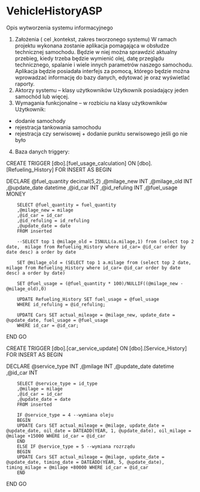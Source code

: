 # VehicleHistoryASP
Opis wytworzenia systemu informacyjnego
1.	Założenia ( cel ,kontekst, zakres tworzonego systemu)
W ramach projektu wykonana zostanie aplikacja pomagająca w obsłudze technicznej samochodu. Będzie w niej można sprawdzić aktualny przebieg, kiedy trzeba będzie wymienić olej, datę przeglądu technicznego, spalanie i wiele innych parametrów naszego samochodu.
Aplikacja będzie posiadała interfejs za pomocą, którego będzie można wprowadzać informację do bazy danych, edytować je oraz wyświetlać raporty. 
2.	Aktorzy systemu – klasy użytkowników
Użytkownik posiadający jeden samochód lub więcej.
3.	Wymagania funkcjonalne – w rozbiciu na klasy użytkowników
Użytkownik:
- dodanie samochody
- rejestracja tankowania samochodu
- rejestracja czy serwisowej + dodanie punktu serwisowego jeśli go nie było 


4. Baza danych triggery:

CREATE TRIGGER [dbo].[fuel_usage_calculation]
ON [dbo].[Refueling_History]
FOR INSERT
AS BEGIN

DECLARE @fuel_quantity decimal(5,2)
		,@milage_new INT
		,@milage_old INT
		,@update_date datetime
		,@id_car INT
		,@id_refuling INT
		,@fuel_usage MONEY

		SELECT @fuel_quantity = fuel_quantity
		,@milage_new = milage
		,@id_car = id_car
		,@id_refuling = id_refuling 
		,@update_date = date
		FROM inserted

		--SELECT top 1 @milage_old = ISNULL(a.milage,1) from (select top 2 date,  milage from Refueling_History where id_car= @id_car order by date desc) a order by date
		
		SET @milage_old = (SELECT top 1 a.milage from (select top 2 date,  milage from Refueling_History where id_car= @id_car order by date desc) a order by date)
		
		SET @fuel_usage = (@fuel_quantity * 100)/NULLIF((@milage_new - @milage_old),0)

		UPDATE Refueling_History SET fuel_usage = @fuel_usage  
		WHERE id_refuling = @id_refuling;

		UPDATE Cars SET actual_mileage = @milage_new, update_date = @update_date, fuel_usage = @fuel_usage
		WHERE id_car = @id_car;
END
GO


CREATE TRIGGER [dbo].[car_service_update]
ON [dbo].[Service_History]
FOR INSERT
AS BEGIN

DECLARE 
		 @service_type INT
		,@milage INT
		,@update_date datetime
		,@id_car INT

		SELECT @service_type = id_type
		,@milage = milage
		,@id_car = id_car
		,@update_date = date 
		FROM inserted

		IF @service_type = 4 --wymiana oleju
		BEGIN
		UPDATE Cars SET actual_mileage = @milage, update_date = @update_date, oil_date = DATEADD(YEAR, 1, @update_date), oil_milage = @milage +15000 WHERE id_car = @id_car
		END
		ELSE IF @service_type = 5 --wymiana rozrządu
		BEGIN
		UPDATE Cars SET actual_mileage = @milage, update_date = @update_date, timing_date = DATEADD(YEAR, 5, @update_date), timing_milage = @milage +80000 WHERE id_car = @id_car
		END
END
GO
